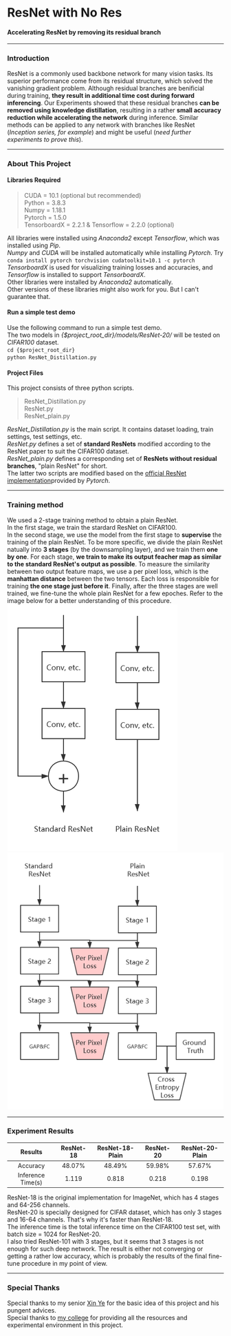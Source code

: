 # ResNet with No Res
#### Accelerating ResNet by removing its residual branch

--------------------------------------------------------

### Introduction
ResNet is a commonly used backbone network for many vision tasks.  Its superior performance come from its residual structure, which solved the vanishing gradient problem. Although residual branches are benificial during training, **they result in additional time cost during forward inferencing**. Our Experiments showed that these residual branches **can be removed using knowledge distillation**, resulting in a rather **small accuracy reduction while accelerating the network** during inference. Similar methods can be applied to any network with branches like ResNet (*Inception series, for example*) and might be useful (*need further experiments to prove this*).

--------------------------------------------------------

### About This Project
#### Libraries Required
>CUDA = 10.1 (optional but recommended)  
>Python = 3.8.3  
>Numpy = 1.18.1  
>Pytorch = 1.5.0  
>TensorboardX = 2.2.1 & Tensorflow = 2.2.0 (optional)  

All libraries were installed using *Anaconda2* except *Tensorflow*, which was installed using *Pip*.   
*Numpy* and *CUDA* will be installed automatically while installing *Pytorch*. Try `conda install pytorch torchvision cudatoolkit=10.1 -c pytorch`  
*TensorboardX* is used for visualizing training losses and accuracies, and *Tensorflow* is installed to support *TensorboardX*.  
Other libraries were installed by *Anaconda2* automatically.  
Other versions of these libraries might also work for you. But I can't guarantee that.  
#### Run a simple test demo
Use the following command to run a simple test demo.   
The two models in *{$project_root_dir}/models/ResNet-20/* will be tested on *CIFAR100* dataset.  
`cd {$project_root_dir}`  
`python ResNet_Distillation.py`  
#### Project Files
This project consists of three python scripts.  
>ResNet_Distillation.py  
>ResNet.py  
>ResNet_plain.py  

*ResNet_Distillation.py* is the main script. It contains dataset loading, train settings, test settings, etc.  
*ResNet.py* defines a set of **standard ResNets** modified according to the ResNet paper to suit the CIFAR100 dataset.  
*ResNet_plain.py* defines a corresponding set of **ResNets without residual branches**, "plain ResNet" for short.  
The latter two scripts are modified based on the [official ResNet implementation](https://github.com/pytorch/vision/blob/master/torchvision/models/resnet.py)provided by *Pytorch*.

--------------------------------------------------------
### Training method
We used a 2-stage training method to obtain a plain ResNet.  
In the first stage, we train the stardard ResNet on CIFAR100.  
In the second stage, we use the model from the first stage to **supervise** the training of the plain ResNet. To be more specific, we divide the plain ResNet natually into **3 stages** (by the downsampling layer), and we train them **one by one**. For each stage, **we train to make its output feacher map as similar to the standard ResNet's output as possible**. To measure the similarity between two output feature maps, we use a per pixel loss, which is the **manhattan distance** between the two tensors. Each loss is responsible for training **the one stage just before it**. Finally, after the three stages are well trained, we fine-tune the whole plain ResNet for a few epoches. Refer to the image below for a better understanding of this procedure.
![Residual Structure](/pics/1.png) ![Training Structure](/pics/2.png)

--------------------------------------------------------
### Experiment Results
|Results|ResNet-18|ResNet-18-Plain|ResNet-20|ResNet-20-Plain|
|:-----:|:-------:|:-------------:|:-------:|:-------------:|
|Accuracy|48.07%|48.49%|59.98%|57.67%|
|Inference Time(s)|1.119|0.818|0.218|0.198|


ResNet-18 is the original implementation for ImageNet, which has 4 stages and 64-256 channels.  
ResNet-20 is specially designed for CIFAR dataset, which has only 3 stages and 16-64 channels. That's why it's faster than ResNet-18.  
The inference time is the total inference time on the CIFAR100 test set, with batch size = 1024 for ResNet-20.  
I also tried ResNet-101 with 3 stages, but it seems that 3 stages is not enough for such deep network. The result is either not converging or getting a rather low accuracy, which is probably the results of the final fine-tune procedure in my point of view.

--------------------------------------------------------
### Special Thanks
Special thanks to my senior [Xin Ye](https://github.com/NixeyJay) for the basic idea of this project and his pungent advices.  
Special thanks to [my college](http://www.cbeis.zju.edu.cn/cbeiscn/main.htm) for providing all the resources and experimental environment in this project.  
